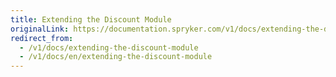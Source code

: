 ```yaml
---
title: Extending the Discount Module
originalLink: https://documentation.spryker.com/v1/docs/extending-the-discount-module
redirect_from:
  - /v1/docs/extending-the-discount-module
  - /v1/docs/en/extending-the-discount-module
---
```



